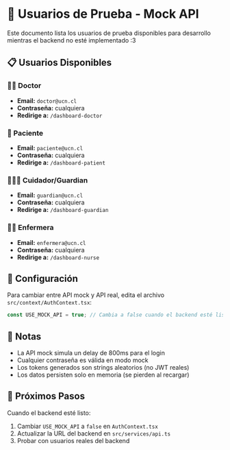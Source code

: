 # 🧪 Usuarios de Prueba - Mock API

Este documento lista los usuarios de prueba disponibles para desarrollo mientras el backend no esté implementado :3

## 📋 Usuarios Disponibles

### 👨‍⚕️ Doctor
- **Email:** `doctor@ucn.cl`
- **Contraseña:** cualquiera
- **Redirige a:** `/dashboard-doctor`

### 🤒 Paciente
- **Email:** `paciente@ucn.cl`
- **Contraseña:** cualquiera
- **Redirige a:** `/dashboard-patient`

### 👨‍👩‍👧 Cuidador/Guardian
- **Email:** `guardian@ucn.cl`
- **Contraseña:** cualquiera
- **Redirige a:** `/dashboard-guardian`

### 👩‍⚕️ Enfermera
- **Email:** `enfermera@ucn.cl`
- **Contraseña:** cualquiera
- **Redirige a:** `/dashboard-nurse`

## 🔧 Configuración

Para cambiar entre API mock y API real, edita el archivo `src/context/AuthContext.tsx`:

```typescript
const USE_MOCK_API = true; // Cambia a false cuando el backend esté listo
```

## 📝 Notas

- La API mock simula un delay de 800ms para el login
- Cualquier contraseña es válida en modo mock
- Los tokens generados son strings aleatorios (no JWT reales)
- Los datos persisten solo en memoria (se pierden al recargar)

## 🚀 Próximos Pasos

Cuando el backend esté listo:
1. Cambiar `USE_MOCK_API` a `false` en `AuthContext.tsx`
2. Actualizar la URL del backend en `src/services/api.ts`
3. Probar con usuarios reales del backend
